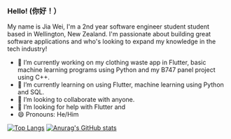 ### Hello! (你好！）

My name is Jia Wei, I'm a 2nd year software engineer student student based in Wellington, New Zealand. I'm passionate about building great software applications  and who's looking to expand my knowledge in the tech industry! 

- 🔭 I’m currently working on my clothing waste app in Flutter, basic machine learning programs using Python and my B747 panel project using C++.
- 🌱 I’m currently learning on using Flutter, machine learning using Python and SQL.
- 👯 I’m looking to collaborate with anyone.
- 🤔 I’m looking for help with Flutter and 
- 😄 Pronouns: He/Him

[![Top Langs](https://github-readme-stats.vercel.app/api/top-langs/?username=JWL16038)](https://github.com/anuraghazra/github-readme-stats&langs_count=10)
[![Anurag's GitHub stats](https://github-readme-stats.vercel.app/api?username=JWL16038)](https://github.com/anuraghazra/github-readme-stats&count_private=true)
<!--
**JWL16038/JWL16038** is a ✨ _special_ ✨ repository because its `README.md` (this file) appears on your GitHub profile.

Here are some ideas to get you started:

- 🔭 I’m currently working on ...
- 🌱 I’m currently learning ...
- 👯 I’m looking to collaborate on ...
- 🤔 I’m looking for help with ...
- 💬 Ask me about ...
- 📫 How to reach me: ...
- 😄 Pronouns: ...
- ⚡ Fun fact: ...
-->
